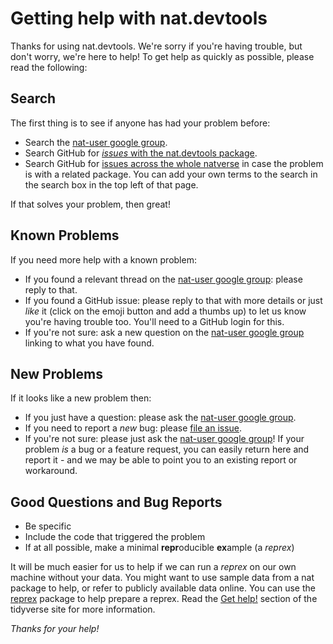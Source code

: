 # Getting help with nat.devtools

Thanks for using nat.devtools. We're sorry if you're having trouble, but don't worry,
we're here to help! To get help as quickly as possible, please read the following:

## Search
The first thing is to see if anyone has had your problem before:

* Search the [nat-user google group](https://groups.google.com/forum/#!forum/nat-user).
* Search GitHub for [_issues_ with the nat.devtools package](https://github.com/natverse/nat.devtools/issues).
* Search GitHub for [issues across the whole natverse](https://github.com/search?q=user%3Anatverse&type=Issues) in case 
  the problem is with a related package. You can add your own terms to the search 
  in the search box in the top left of that page.

If that solves your problem, then great! 

## Known Problems
If you need more help with a known problem:

* If you found a relevant thread on the [nat-user google group](https://groups.google.com/forum/#!forum/nat-user):
  please reply to that. 
* If you found a GitHub issue:
  please reply to that with more details or just _like_ it (click on the emoji button and add a thumbs up) to let us know you're having trouble too. You'll need to a GitHub login for this.
* If you're not sure:
  ask a new question on the [nat-user google group](https://groups.google.com/forum/#!forum/nat-user)
  linking to what you have found.


## New Problems
If it looks like a new problem then:

* If you just have a question:
  please ask the [nat-user google group](https://groups.google.com/forum/#!forum/nat-user).
* If you need to report a *new* bug:
  please [file an issue](https://github.com/natverse/nat.devtools/issues/new).
* If you're not sure:
  please just ask the [nat-user google group](https://groups.google.com/forum/#!forum/nat-user)! If your 
  problem _is_ a bug or a feature request, you can easily return here and 
  report it - and we may be able to point you to an existing report or workaround.

## Good Questions and Bug Reports

* Be specific
* Include the code that triggered the problem
* If at all possible, make a minimal **repr**oducible **ex**ample (a *reprex*)

It will be much easier for us to help if we can run a *reprex* on 
our own machine without your data. You might want to use sample data 
from a nat package to help, or refer to publicly available data online. 
You can use the [reprex](https://reprex.tidyverse.org/) package to help 
prepare a reprex. Read the [Get help!](https://www.tidyverse.org/help/)
section of the tidyverse site for more information.

*Thanks for your help!*
